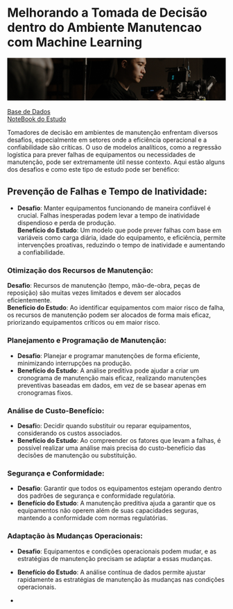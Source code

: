 # Melhorando a Tomada de Decisão dentro do Ambiente Manutencao com Machine Learning

<p align="center">
  <img src="Manute.png" >
</p>

[Base de Dados](https://github.com/j2evaldo/Manutencao/blob/main/manutencao.csv) </br>
[NoteBook do Estudo](https://github.com/j2evaldo/Manutencao/blob/main/00_Manutencao.ipynb)

 Tomadores de decisão em ambientes de manutenção enfrentam diversos desafios, especialmente em setores onde a eficiência operacional e a confiabilidade são críticas. O uso de modelos analíticos, como a regressão logística para prever falhas de equipamentos ou necessidades de manutenção, pode ser extremamente útil nesse contexto. Aqui estão alguns dos desafios e como este tipo de estudo pode ser benéfico:

## **Prevenção de Falhas e Tempo de Inatividade**:

- **Desafio**: Manter equipamentos funcionando de maneira confiável é crucial. Falhas inesperadas podem levar a tempo de inatividade dispendioso e perda de produção.</br>
**Benefício do Estudo**: Um modelo que pode prever falhas com base em variáveis como carga diária, idade do equipamento, e eficiência, permite intervenções proativas, reduzindo o tempo de inatividade e aumentando a confiabilidade.

### **Otimização dos Recursos de Manutenção**:

**Desafio**: Recursos de manutenção (tempo, mão-de-obra, peças de reposição) são muitas vezes limitados e devem ser alocados eficientemente.</br>
**Benefício do Estudo**: Ao identificar equipamentos com maior risco de falha, os recursos de manutenção podem ser alocados de forma mais eficaz, priorizando equipamentos críticos ou em maior risco.

### **Planejamento e Programação de Manutenção**:

- **Desafio**: Planejar e programar manutenções de forma eficiente, minimizando interrupções na produção.</br>
- **Benefício do Estudo**: A análise preditiva pode ajudar a criar um cronograma de manutenção mais eficaz, realizando manutenções preventivas baseadas em dados, em vez de se basear apenas em cronogramas fixos.


### **Análise de Custo-Benefício**:

- **Desafi**o: Decidir quando substituir ou reparar equipamentos, considerando os custos associados.</br>
- **Benefício do Estudo**: Ao compreender os fatores que levam a falhas, é possível realizar uma análise mais precisa do custo-benefício das decisões de manutenção ou substituição.

### **Segurança e Conformidade**:

- **Desafio**: Garantir que todos os equipamentos estejam operando dentro dos padrões de segurança e conformidade regulatória.</br>
- **Benefício do Estudo**: A manutenção preditiva ajuda a garantir que os equipamentos não operem além de suas capacidades seguras, mantendo a conformidade com normas regulatórias.


### **Adaptação às Mudanças Operacionais**:

- **Desafio**: Equipamentos e condições operacionais podem mudar, e as estratégias de manutenção precisam se adaptar a essas mudanças.</br>
- **Benefício do Estudo**: A análise contínua de dados permite ajustar rapidamente as estratégias de manutenção às mudanças nas condições operacionais.

- 
